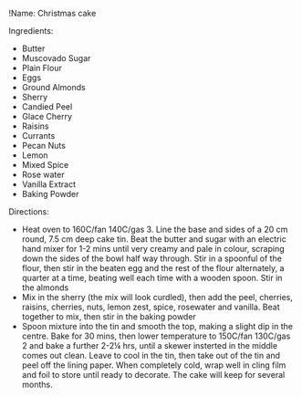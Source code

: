 !Name: Christmas cake

Ingredients:
- Butter
- Muscovado Sugar
- Plain Flour
- Eggs
- Ground Almonds
- Sherry
- Candied Peel
- Glace Cherry
- Raisins
- Currants
- Pecan Nuts
- Lemon
- Mixed Spice
- Rose water
- Vanilla Extract
- Baking Powder

Directions:
- Heat oven to 160C/fan 140C/gas 3. Line the base and sides of a 20 cm round, 7.5 cm deep cake tin. Beat the butter and sugar with an electric hand mixer for 1-2 mins until very creamy and pale in colour, scraping down the sides of the bowl half way through. Stir in a spoonful of the flour, then stir in the beaten egg and the rest of the flour alternately, a quarter at a time, beating well each time with a wooden spoon. Stir in the almonds
- Mix in the sherry (the mix will look curdled), then add the peel, cherries, raisins, cherries, nuts, lemon zest, spice, rosewater and vanilla. Beat together to mix, then stir in the baking powder
- Spoon mixture into the tin and smooth the top, making a slight dip in the centre. Bake for 30 mins, then lower temperature to 150C/fan 130C/gas 2 and bake a further 2-2¼ hrs, until a skewer insterted in the middle comes out clean. Leave to cool in the tin, then take out of the tin and peel off the lining paper. When completely cold, wrap well in cling film and foil to store until ready to decorate. The cake will keep for several months.
